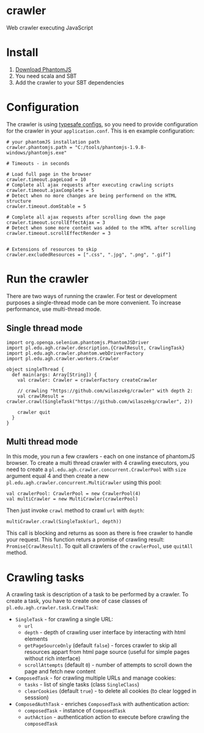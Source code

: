 crawler
=======

Web crawler executing JavaScript

# Install
1. [Download PhantomJS](http://phantomjs.org/download.html)
2. You need scala and SBT
3. Add the crawler to your SBT dependencies

# Configuration
The crawler is using [typesafe configs](https://github.com/typesafehub/config), so you need to provide configuration for the crawler in your `application.conf`. This is en example configuration:
```
# your phantomJS installation path
crawler.phantomjs.path = "C:/tools/phantomjs-1.9.8-windows/phantomjs.exe"

# Timeouts - in seconds

# Load full page in the browser
crawler.timeout.pageLoad = 10
# Complete all ajax requests after executing crawling scripts
crawler.timeout.ajaxComplete = 5
# Detect when no more changes are being performend on the HTML structure
crawler.timeout.domStable = 5

# Complete all ajax requests after scrolling down the page
crawler.timeout.scrollEffectAjax = 3
# Detect when some more content was added to the HTML after scrolling
crawler.timeout.scrollEffectRender = 3


# Extensions of resources to skip
crawler.excludedResources = [".css", ".jpg", ".png", ".gif"]
```

# Run the crawler
There are two ways of running the crawler. For test or development purposes a single-thread mode can be more convenient. To increase performance, use multi-thread mode.

## Single thread mode
```
import org.openqa.selenium.phantomjs.PhantomJSDriver
import pl.edu.agh.crawler.description.{CrawlResult, CrawlingTask}
import pl.edu.agh.crawler.phantom.webDriverFactory
import pl.edu.agh.crawler.workers.Crawler

object singleThread {
  def main(args: Array[String]) {
    val crawler: Crawler = crawlerFactory createCrawler

    // crawling "https://github.com/wilaszekg/crawler" with depth 2:
    val crawlResult = crawler.crawl(SingleTask("https://github.com/wilaszekg/crawler", 2))

    crawler quit
  }
}

```

## Multi thread mode
In this mode, you run a few crawlers - each on one instance of phantomJS browser. To create a multi thread crawler with 4 crawling executors, you need to create a `pl.edu.agh.crawler.concurrent.CrawlerPool` with `size` argument equal 4 and then create a new `pl.edu.agh.crawler.concurrent.MultiCrawler` using this pool:
```
val crawlerPool: CrawlerPool = new CrawlerPool(4)
val multiCrawler = new MultiCrawler(crawlerPool)
```

Then just invoke `crawl` method to crawl `url` with `depth`:
```
multiCrawler.crawl(SingleTask(url, depth))
```

This call is blocking and returns as soon as there is free crawler to handle your request. This function returs a promise of crawling result: `Promise[CrawlResult]`.
To quit all crawlers of the `crawlerPool`, use `quitAll` method.

# Crawling tasks
A crawling task is description of a task to be performed by a crawler. To create a task, you have to create one of case classes of `pl.edu.agh.crawler.task.CrawlTask`:
* `SingleTask` - for crawling a single URL:
  * `url`
  * `depth` - depth of crawling user interface by interacting with html elements
  * `getPageSourceOnly` (default `false`) - forces crawler to skip all resources appart from html page source (useful for simple pages without rich interface)
  * `scrollAttempts` (default `0`) - number of attempts to scroll down the page and fetch new content
* `ComposedTask` - for crawling multiple URLs and manage cookies:
  * `tasks` - list of single tasks (class `SingleClass`)
  * `clearCookies` (default `true`) - to delete all cookies (to clear logged in sesssion)
* `ComposedAuthTask` - enriches `ComposedTask` with authentication action:
  * `composedTask` - instance of `ComposedTask`
  * `authAction` - authentication action to execute before crawling the `composedTask`
